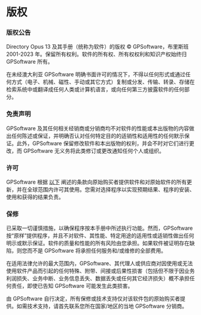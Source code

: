 # 版权

### 版权公告

Directory Opus 13 及其手册（统称为软件）的版权 © GPSoftware，布里斯班 2001-2023 年。保留所有权利。软件的所有权、所有权权利和知识产权始终归 GPSoftware 所有。

在未经澳大利亚 GPSoftware 明确书面许可的情况下，不得以任何形式或通过任何方式（电子、机械、磁性、手动或其它方式）复制或分发、传输、转录、存储在检索系统中或翻译成任何人类或计算机语言，或向任何第三方披露软件的任何部分。

### 免责声明

GPSoftware 及其任何相关经销商或分销商均不对软件的性能或本出版物的内容做出任何陈述或保证，并明确否认对任何特定目的的适销性和适用性的任何默示保证。此外，GPSoftware 保留修改软件和本出版物的权利，并会不时对它们进行更改，而 GPSoftware 无义务将此类修订或更改通知任何个人或组织。

### 许可

GPSoftware 根据 [以下](/Manual/licence/README.zh.md) 阐述的条款向原始购买者提供软件和对原始软件的所有更新，并在全球范围内许可其使用。您需对选择程序以实现预期结果、程序的安装、使用和获得的结果负责。

### 保修

已采取一切谨慎措施，以确保程序按本手册中所述执行功能。然而，GPSoftware 按“原样”提供程序，并且不对软件、其性能、特定用途的适用性或适销性做出任何明示或默示保证。软件的质量和性能的所有风险由您承担。如果软件被证明存在缺陷，则您而不是 GPSoftware 将承担任何服务和/或维修的全部费用。

在适用法律允许的最大范围内，GPSoftware、其代理人或供应商对因使用或无法使用软件产品而引起的任何特殊、附带、间接或后果性损害（包括但不限于因业务利润损失、业务中断、业务信息丢失、数据丢失或任何其它经济损失）概不承担任何责任，即使已告知 GPSoftware 可能发生此类损害。

由 GPSoftware 自行决定，所有保修或技术支持仅对该软件包的原始购买者提供。如需技术支持，请首先联系您所在国家/地区的当地 GPSoftware 分销商。